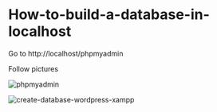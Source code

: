 # How-to-build-a-database-in-localhost

Go to http://localhost/phpmyadmin

Follow pictures

![phpmyadmin](https://user-images.githubusercontent.com/119763541/205467803-6ac59279-910b-4006-920f-d7b75b2b8666.jpg)

![create-database-wordpress-xampp](https://user-images.githubusercontent.com/119763541/205467812-e1d7707f-b2ed-4e4c-ad4a-78f7d1b4a01e.jpg)

